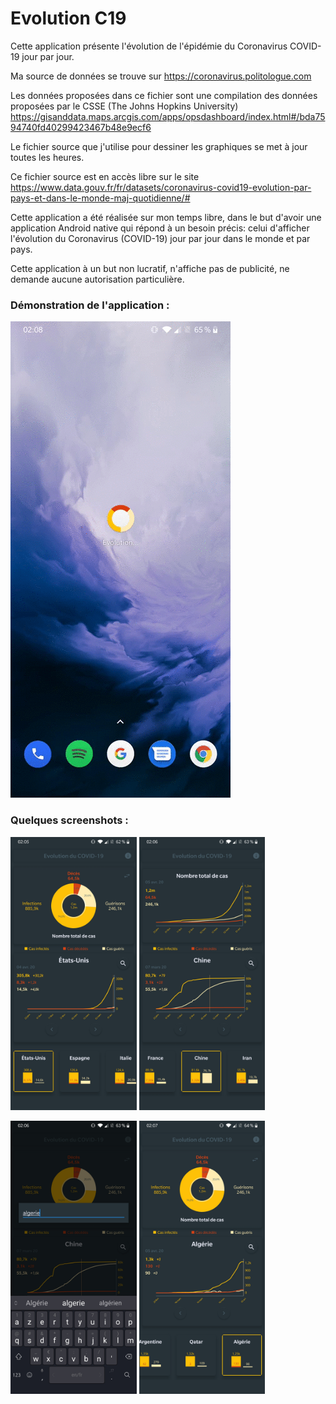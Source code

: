 
# Evolution C19

Cette application présente l'évolution de l'épidémie du Coronavirus COVID-19 jour par jour.

Ma source de données se trouve sur https://coronavirus.politologue.com

Les données proposées dans ce fichier sont une compilation des données proposées par le CSSE (The Johns Hopkins University) https://gisanddata.maps.arcgis.com/apps/opsdashboard/index.html#/bda7594740fd40299423467b48e9ecf6

Le fichier source que j'utilise pour dessiner les graphiques se met à jour toutes les heures.

Ce fichier source est en accès libre sur le site  https://www.data.gouv.fr/fr/datasets/coronavirus-covid19-evolution-par-pays-et-dans-le-monde-maj-quotidienne/#

Cette application a été réalisée sur mon temps libre, dans le but d'avoir une application Android native qui répond à
un besoin précis: celui d'afficher l'évolution du Coronavirus (COVID-19) jour par jour dans le monde et par pays.

Cette application à un but non lucratif, n'affiche pas de publicité, ne demande aucune autorisation particulière.


### Démonstration de l'application :

![Démo](/screenshots/1.2/demo_1.2.gif)

### Quelques screenshots :
<p float="center">
<img src="/screenshots/1.2/global_screen_1.2.jpg" width="40%">
<img src="/screenshots/1.2/country_screen_1.2.jpg" width="40%">
</p>
<p float="center">
<img src="/screenshots/1.2/research_screen_1.2.jpg" width="40%">
<img src="/screenshots/1.2/research_result_screen_1.2.jpg" width="40%">
</p>
